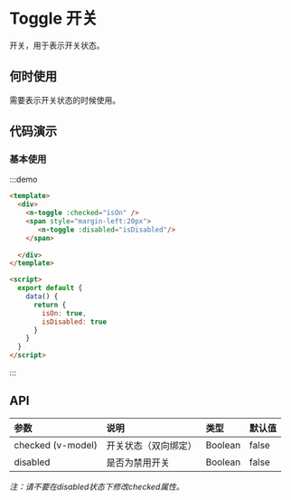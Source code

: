 
# Toggle 开关
开关，用于表示开关状态。

## 何时使用
需要表示开关状态的时候使用。

## 代码演示

### 基本使用
:::demo

```html
<template>
  <div>
    <n-toggle :checked="isOn" />
    <span style="margin-left:20px">
       <n-toggle :disabled="isDisabled"/>
    </span>
   
  </div>
</template>

<script>
  export default {
    data() {
      return {
        isOn: true,
        isDisabled: true
      }
    }
  }
</script>
```
:::

## API

| 参数 | 说明 | 类型 | 默认值 |
| :--- | :--- | :--- | :--- |
| checked (v-model) | 开关状态（双向绑定） | Boolean | false |
| disabled | 是否为禁用开关 | Boolean | false |

*注：请不要在disabled状态下修改checked属性。*
